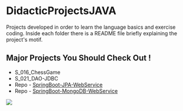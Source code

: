 # DidacticProjectsJAVA

Projects developed in order to learn the language basics and exercise coding. Inside each folder there is a README file briefly explaining the project's motif.

## Major Projects You Should Check Out !
- S_016_ChessGame
- S_021_DAO-JDBC
- Repo - [SpringBoot-JPA-WebService](https://github.com/LeanBlauth/SpringBoot-JPA-WebService.git)
- Repo - [SpringBoot-MongoDB-WebService](https://github.com/LeanBlauth/SpringBoot-MongoDB-WebService.git)

![](images/certificate.jpg)
